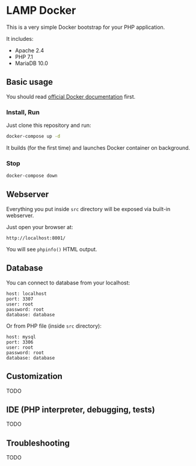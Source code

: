 # LAMP Docker

This is a very simple Docker bootstrap for your PHP application.

It includes:

* Apache 2.4
* PHP 7.1
* MariaDB 10.0

## Basic usage

You should read [official Docker documentation](https://docs.docker.com/) first.

### Install, Run

Just clone this repository and run:

```bash
docker-compose up -d
```

It builds (for the first time) and launches Docker container on background.

### Stop

```bash
docker-compose down
```

## Webserver

Everything you put inside `src` directory will be exposed via built-in webserver.

Just open your browser at:

```
http://localhost:8001/
```

You will see `phpinfo()` HTML output.

## Database

You can connect to database from your localhost:

```
host: localhost
port: 3307
user: root
password: root
database: database
```

Or from PHP file (inside `src` directory):

```
host: mysql
port: 3306
user: root
password: root
database: database
```

## Customization

TODO

## IDE (PHP interpreter, debugging, tests)

TODO

## Troubleshooting

TODO
